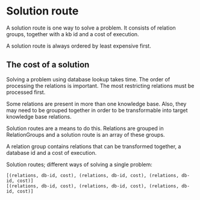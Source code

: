 # Solution route

A solution route is one way to solve a problem. It consists of relation groups, together with a kb id and a cost of execution.

A solution route is always ordered by least expensive first.

## The cost of a solution

Solving a problem using database lookup takes time. The order of processing the relations is important. The most restricting relations must be processed first.

Some relations are present in more than one knowledge base. Also, they may need to be grouped together in order to be transformable into target knowledge base relations.

Solution routes are a means to do this. Relations are grouped in RelationGroups and a solution route is an array of these groups.

A relation group contains relations that can be transformed together, a database id and a cost of execution.

Solution routes; different ways of solving a single problem:

    [(relations, db-id, cost), (relations, db-id, cost), (relations, db-id, cost)]
    [(relations, db-id, cost), (relations, db-id, cost), (relations, db-id, cost)]
